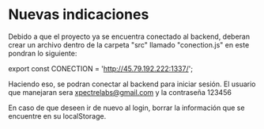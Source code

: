 # Nuevas indicaciones

Debido a que el proyecto ya se encuentra conectado al backend, deberan crear un archivo dentro de la carpeta "src" llamado "conection.js" en este pondran lo siguiente:

export const CONECTION = 'http://45.79.192.222:1337/';

Haciendo eso, se podran conectar al backend para iniciar sesión. El usuario que manejaran sera xpectrelabs@gmail.com y la contraseña 123456

En caso de que deseen ir de nuevo al login, borrar la información que se encuentre en su localStorage.
